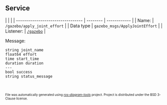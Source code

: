 <!--
File was automatically generated using 'ros-diagram-tools' project.
Project is distributed under the BSD 3-Clause license.
-->

## Service


|  |  |
| --------------------------------- | -------- | ------------ |
| Name: | `/gazebo/apply_joint_effort` |
| Data type | `gazebo_msgs/ApplyJointEffort` |
| Listener: | [`/gazebo`](n__gazebo.html) |

Message:
```
string joint_name
float64 effort
time start_time
duration duration
---
bool success
string status_message


```



</br>
<font size="1">
File was automatically generated using <a href="https://github.com/anetczuk/ros-diagram-tools"><i>ros-diagram-tools</i></a> project.
Project is distributed under the BSD 3-Clause license.
</font>
